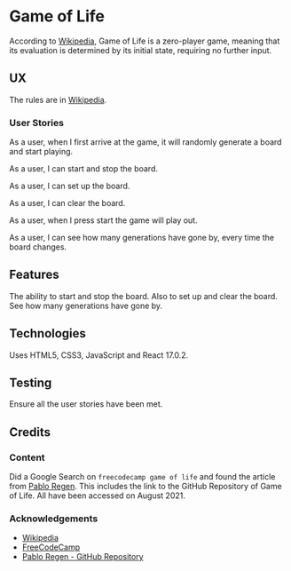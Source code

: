 # Game of Life

According to [Wikipedia](https://en.wikipedia.org/wiki/Conway%27s_Game_of_Life), Game of Life is a zero-player game, meaning that its evaluation is determined by its initial state, requiring no further input.

## UX

The rules are in [Wikipedia](https://en.wikipedia.org/wiki/Conway%27s_Game_of_Life).

### User Stories

As a user, when I first arrive at the game, it will randomly generate a board and start playing.

As a user, I can start and stop the board.

As a user, I can set up the board.

As a user, I can clear the board.

As a user, when I press start the game will play out.

As a user, I can see how many generations have gone by, every time the board changes.

## Features

The ability to start and stop the board.  Also to set up and clear the board.  See how many generations have gone by.

## Technologies

Uses HTML5, CSS3, JavaScript and React 17.0.2.

## Testing

Ensure all the user stories have been met.

## Credits

### Content

Did a Google Search on `freecodecamp game of life` and found the article from [Pablo Regen](https://www.freecodecamp.org/news/coding-the-game-of-life-with-react-7de2385b7356/).  This includes the link to the GitHub Repository of Game of Life. All have been
accessed on August 2021.

### Acknowledgements

- [Wikipedia](https://en.wikipedia.org/wiki/Conway%27s_Game_of_Life)
- [FreeCodeCamp](https://www.freecodecamp.org)
- [Pablo Regen - GitHub Repository](https://github.com/PabloRegen/game-of-life)